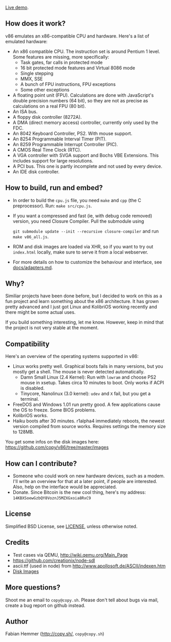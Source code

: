 [Live demo](http://copy.sh/v24/).


How does it work?
-

v86 emulates an x86-compatible CPU and hardware. Here's a list of emulated hardware:

- An x86 compatible CPU. The instruction set is around Pentium 1 level. Some
  features are missing, more specifically:
  - Task gates, far calls in protected mode
  - 16 bit protected mode features and Virtual 8086 mode
  - Single stepping
  - MMX, SSE
  - A bunch of FPU instructions, FPU exceptions
  - Some other exceptions
- A floating point unit (FPU). Calculations are done with JavaScript's double
  precision numbers (64 bit), so they are not as precise as calculations on a
  real FPU (80 bit).
- An ISA bus.
- A floppy disk controller (8272A).
- A DMA (direct memory access) controller, currently only used by the FDC.
- An 8042 Keyboard Controller, PS2. With mouse support.
- An 8254 Programmable Interval Timer (PIT).
- An 8259 Programmable Interrupt Controller (PIC).
- A CMOS Real Time Clock (RTC).
- A VGA controller with SVGA support and Bochs VBE Extensions. This includes
  support for large resolutions.
- A PCI bus. This one is partly incomplete and not used by every device.
- An IDE disk controller.


How to build, run and embed?
-

- In order to build the `cpu.js` file, you need `make` and `cpp` (the C preprocessor).
  Run: `make src/cpu.js`.
- If you want a compressed and fast (ie, with debug code removed) version, you
  need Closure Compiler. Pull the submodule using 

  `git submodule update --init --recursive closure-compiler` and run `make v86_all.js`.
- ROM and disk images are loaded via XHR, so if you want to try out `index.html`
  locally, make sure to serve it from a local webserver.
- For more details on how to customize the behaviour and interface, see [docs/adapters.md](docs/adapters.md).


Why? 
- 

Similiar projects have been done before, but I decided to work on this as a fun
project and learn something about the x86 architecture. It has grown pretty
advanced and I just got Linux and KolibriOS working recently and
there might be some actual uses.

If you build something interesting, let me know. However, keep in mind that the project
is not very stable at the moment.

Compatibility
-

Here's an overview of the operating systems supported in v86:

- Linux works pretty well. Graphical boots fails in many versions, but you
  mostly get a shell. The mouse is never detected automatically.
  - Damn Small Linux (2.4 Kernel): Run with `lowram` and choose PS2 mouse in
    xsetup. Takes circa 10 minutes to boot. Only works if ACPI is disabled.
  - Tinycore, Nanolinux (3.0 kernel): `udev` and `X` fail, but you get a
    terminal.
- FreeDOS and Windows 1.01 run pretty good. A few applications cause the OS to
  freeze. Some BIOS problems.
- KolibriOS works.
- Haiku boots after 30 minutes. r1alpha4 immediately reboots, the newest version
  compiled from source works. Requires settings the memory size to 128MB.

You get some infos on the disk images here: https://github.com/copy/v86/tree/master/images


How can I contribute?
-

- Someone who could work on new hardware devices, such as a modem. I'll write
  an overview for that at a later point, if people are interested. Also, help
  on the interface would be appreciated.
- Donate. Since Bitcoin is the new cool thing, here's my address:
  `14KBXSoewGzbQY8VoznJ5MZXGxoia8RxC9`

License
-

Simplified BSD License, see [LICENSE](LICENSE), unless otherwise noted.


Credits
-

- Test cases via QEMU, http://wiki.qemu.org/Main_Page 
- https://github.com/creationix/node-sdl
- ascii.ttf (used in node) from http://www.apollosoft.de/ASCII/indexen.htm 
- [Disk Images](images)


More questions?
-

Shoot me an email to `copy@copy.sh`. Please don't tell about bugs via mail,
create a bug report on github instead.


Author
-

Fabian Hemmer (http://copy.sh/, `copy@copy.sh`)
